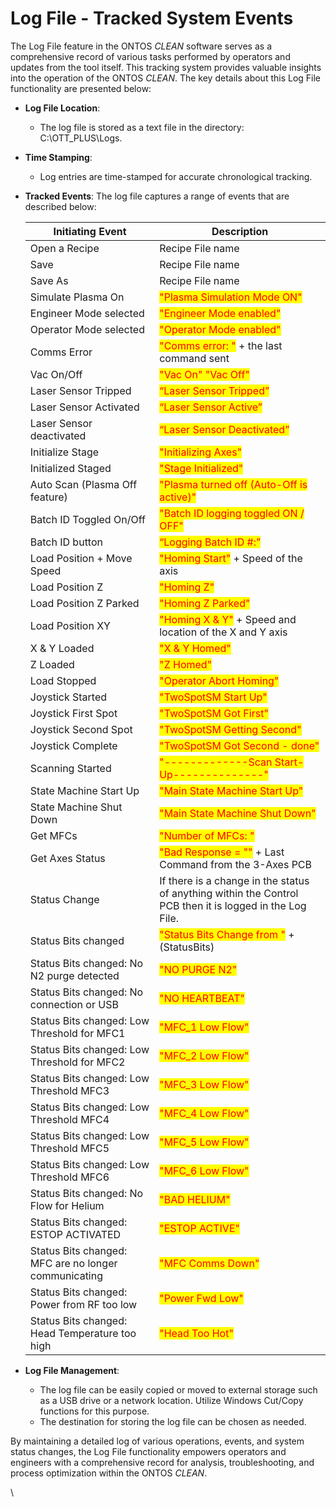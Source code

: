 # Log File - Tracked System Events



The Log File feature in the ONTOS _CLEAN_ software serves as a comprehensive record of various tasks performed by operators and updates from the tool itself. This tracking system provides valuable insights into the operation of the ONTOS _CLEAN_. The key details about this Log File functionality are presented below:

* **Log File Location**:
  * The log file is stored as a text file in the directory: C:\OTT\_PLUS\Logs.
* **Time Stamping**:
  * Log entries are time-stamped for accurate chronological tracking.
*   **Tracked Events**: The log file captures a range of events that are described below:&#x20;



    | Initiating Event                                     | Description                                                                                              |
    | ---------------------------------------------------- | -------------------------------------------------------------------------------------------------------- |
    | Open a Recipe                                        | Recipe File name                                                                                         |
    | Save                                                 | Recipe File name                                                                                         |
    | Save As                                              | Recipe File name                                                                                         |
    | Simulate Plasma On                                   | <mark style="color:red;">"Plasma Simulation Mode ON"</mark>                                              |
    | Engineer Mode selected                               | <mark style="color:red;">"Engineer Mode enabled"</mark>                                                  |
    | Operator Mode selected                               | <mark style="color:red;">"Operator Mode enabled"</mark>                                                  |
    | Comms Error                                          | <mark style="color:red;">"Comms error: "</mark> + the last command sent                                  |
    | Vac On/Off                                           | <mark style="color:red;">"Vac On" "Vac Off"</mark>                                                       |
    | Laser Sensor Tripped                                 | <mark style="color:red;">“Laser Sensor Tripped”</mark>                                                   |
    | Laser Sensor Activated                               | <mark style="color:red;">“Laser Sensor Active”</mark>                                                    |
    | Laser Sensor deactivated                             | <mark style="color:red;">“Laser Sensor Deactivated”</mark>                                               |
    | Initialize Stage                                     | <mark style="color:red;">"Initializing Axes"</mark>                                                      |
    | Initialized Staged                                   | <mark style="color:red;">"Stage Initialized"</mark>                                                      |
    | Auto Scan (Plasma Off feature)                       | <mark style="color:red;">"Plasma turned off (Auto-Off is active)"</mark>                                 |
    | Batch ID Toggled On/Off                              | <mark style="color:red;">"Batch ID logging toggled ON / OFF"</mark>                                      |
    | Batch ID button                                      | <mark style="color:red;">“Logging Batch ID #:”</mark>                                                    |
    | Load Position + Move Speed                           | <mark style="color:red;">"Homing Start"</mark> + Speed of the axis                                       |
    | Load Position Z                                      | <mark style="color:red;">"Homing Z"</mark>                                                               |
    | Load Position Z Parked                               | <mark style="color:red;">"Homing Z Parked"</mark>                                                        |
    | Load Position XY                                     | <mark style="color:red;">"Homing X & Y"</mark> + Speed and location of the X and Y axis                  |
    | X & Y Loaded                                         | <mark style="color:red;">"X & Y Homed"</mark>                                                            |
    | Z Loaded                                             | <mark style="color:red;">"Z Homed"</mark>                                                                |
    | Load Stopped                                         | <mark style="color:red;">"Operator Abort Homing"</mark>                                                  |
    | Joystick Started                                     | <mark style="color:red;">"TwoSpotSM Start Up"</mark>                                                     |
    | Joystick First Spot                                  | <mark style="color:red;">"TwoSpotSM Got First"</mark>                                                    |
    | Joystick Second Spot                                 | <mark style="color:red;">"TwoSpotSM Getting Second"</mark>                                               |
    | Joystick Complete                                    | <mark style="color:red;">"TwoSpotSM Got Second - done"</mark>                                            |
    | Scanning Started                                     | <mark style="color:red;">"-------------Scan Start-Up--------------"</mark>                               |
    | State Machine Start Up                               | <mark style="color:red;">"Main State Machine Start Up"</mark>                                            |
    | State Machine Shut Down                              | <mark style="color:red;">"Main State Machine Shut Down"</mark>                                           |
    | Get MFCs                                             | <mark style="color:red;">"Number of MFCs: "</mark>                                                       |
    | Get Axes Status                                      | <mark style="color:red;">"Bad Response = ""</mark> + Last Command from the 3-Axes PCB                    |
    | Status Change                                        | If there is a change in the status of anything within the Control PCB then it is logged in the Log File. |
    | Status Bits changed                                  | <mark style="color:red;">"Status Bits Change from "</mark> + (StatusBits)                                |
    | Status Bits changed: No N2 purge detected            | <mark style="color:red;">"NO PURGE N2"</mark>                                                            |
    | Status Bits changed: No connection or USB            | <mark style="color:red;">"NO HEARTBEAT"</mark>                                                           |
    | Status Bits changed: Low Threshold for MFC1          | <mark style="color:red;">"MFC\_1 Low Flow"</mark>                                                        |
    | Status Bits changed: Low Threshold for MFC2          | <mark style="color:red;">"MFC\_2 Low Flow"</mark>                                                        |
    | Status Bits changed: Low Threshold MFC3              | <mark style="color:red;">"MFC\_3 Low Flow"</mark>                                                        |
    | Status Bits changed: Low Threshold MFC4              | <mark style="color:red;">"MFC\_4 Low Flow"</mark>                                                        |
    | Status Bits changed: Low Threshold MFC5              | <mark style="color:red;">"MFC\_5 Low Flow"</mark>                                                        |
    | Status Bits changed: Low Threshold MFC6              | <mark style="color:red;">"MFC\_6 Low Flow"</mark>                                                        |
    | Status Bits changed: No Flow for Helium              | <mark style="color:red;">"BAD HELIUM"</mark>                                                             |
    | Status Bits changed: ESTOP ACTIVATED                 | <mark style="color:red;">"ESTOP ACTIVE"</mark>                                                           |
    | Status Bits changed: MFC are no longer communicating | <mark style="color:red;">"MFC Comms Down"</mark>                                                         |
    | Status Bits changed: Power from RF too low           | <mark style="color:red;">"Power Fwd Low"</mark>                                                          |
    | Status Bits changed: Head Temperature too high       | <mark style="color:red;">"Head Too Hot"</mark>                                                           |
* **Log File Management**:
  * The log file can be easily copied or moved to external storage such as a USB drive or a network location. Utilize Windows Cut/Copy functions for this purpose.
  * The destination for storing the log file can be chosen as needed.

By maintaining a detailed log of various operations, events, and system status changes, the Log File functionality empowers operators and engineers with a comprehensive record for analysis, troubleshooting, and process optimization within the ONTOS _CLEAN_.

\

